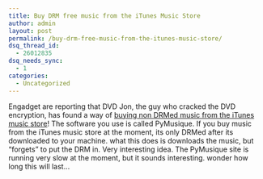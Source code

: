 ```yaml
---
title: Buy DRM free music from the iTunes Music Store
author: admin
layout: post
permalink: /buy-drm-free-music-from-the-itunes-music-store/
dsq_thread_id:
  - 26012835
dsq_needs_sync:
  - 1
categories:
  - Uncategorized
---
```

Engadget are reporting that DVD Jon, the guy who cracked the DVD encryption, has found a way of [buying non DRMed music from the iTunes music store][1]! The software you use is called PyMusique. If you buy music from the iTunes music store at the moment, its only DRMed after its downloaded to your machine. what this does is downloads the music, but &#8220;forgets&#8221; to put the DRM in. Very interesting idea. The PyMusique site is running very slow at the moment, but it sounds interesting. wonder how long this will last&#8230;

 [1]: http://www.engadget.com/entry/1234000267036571/